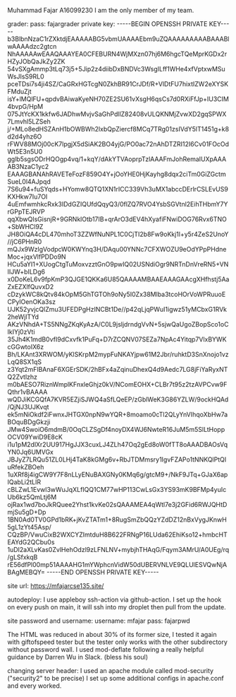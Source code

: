 Muhammad Fajar
A16099230
I am the only member of my team.

grader:
pass: fajargrader
private key:
-----BEGIN OPENSSH PRIVATE KEY-----
b3BlbnNzaC1rZXktdjEAAAAABG5vbmUAAAAEbm9uZQAAAAAAAAABAAABlwAAAAdzc2gtcn
NhAAAAAwEAAQAAAYEA0CFEBURN4WjMXzn07hj6M6hgcTQeMprKGDx2rHZyJObQaJkZy2ZK
54vSXgAmmp3tLq73j5+5Jip2z4diibDxBNDVc3WsgILff1WHe4xfVptxwMSuWsJIsS9RL0
pceTDsi7s4ji4SZ/CaGRxHGTcgN0ZkhBR91CrJDf/R+VlDtFU7hixtIZW2eXYSKFMduZjt
isY+lMQlFU+qpdvBAiwaKyeNH70ZE2SU61vXsgH6qsCs7d0RXiFfJp+IU3CIM4bvpG/HpM
075JtYcKX1kkfw6JADhwMvjvSaGhPdllZ82408vULQKNMjZvwXD2gqSPWX7Lmvhl5LZSeh
j/+MLo8edHSZAnH1bOWBWh2lxbQpZiercf8MCq7TRg01zsIVdY5lT1451g+k8d2d4yhz6O
rFWV88MOj00cK7lpgjX5dSiAK2BO4yjG/PO0ac72nAhDTZRI12I6Cv01FOcOdWt5E3n5U0
gglb5sgsODrHQOgp4vq/1+kqY/dAkYTVAoprpTzlAAAFmJohRemaIUXpAAAAB3NzaC1yc2
EAAAGBANAhRAVETeFozF859O4Y+jOoYHE0HjKayhg8dqx2ciTm0GiZGctmSueL0l4AJpqd
7S6u94+fuSYqds+HYomw8QTQ1XN1rICC339Vh3uMX1abccDErlrCSLEvUS9KXHkw7Iu7OI
4uEmfwmhkcRxk3IDdGZIQUfdQqyQ3/0flZQ7RVO4YsbSGVtnl2EihTHbmY7YrGPpTEJRVP
qqXbwQIsGisnjR+9GRNklOtb17IB+qrArO3dEV4hXyafiFNwiDOG76Rvx6TNO+SbWHCl9Z
JH8OiQA4cDL470mhoT3ZZWfNuNPL1C0CjTI2b8Fw9oKkj1l+y5r4ZeS2UnoY//jC6PHnR0
mQJx9WzlgVodpcW0KWYnq3H/DAqu00YNNc7CFXWOZU9eOdYPpPHdneMoc+jqxVlfPDDo9N
HCu5aYI1+XUogCtgTuMoxvzztGnO9pwIQ02USNdiOgr9NRTnDnVreRN5+VNIIJW+bILDg6
x0DoKeL6v9fpKmP3QJGE1QKKa6U85QAAAAMBAAEAAAGAAcgXHfhstj5AaZxEZXlfQuvxD2
cDzykWC8kQtv84kOpM5GhTGTOh9oNy5I0Zx38Mlba3tcoHOrVoWPRuuoECPylOenOKa3sz
UJK52yvjcQlZmu3UFEDPgHzINCBt1De//p42qLjqPWuI1igwz51yMCbxG1RVk2heWjlTYd
AKzVNhdA+TS5NNgZKqKyAzA/C0L9jsljdrndgVvN+5sjwQaUgoZBopSco1oCIkIYj0zVti
35Jh4K1mdB0vfI9dCxvfk1PuFq+D7rZCQNV07SEZa7NpAc4Yitqp7VlxBYWKcGGwtoIX6z
Bh/LKAnt3XRWOM/yKlSKrpM2mypFuNKAYjpw61M2Jbr/ruhktD3SnXnojo1vzLqQ8SX1qS
z3Yqt2mFlBAnaF6XGErSDK/2hBFx4aZqinuDhexQ4d9Aedc7LG8jFiYaRyxNTQ2Zvtlzhz
m0bAESO7RiznWmplKFnxleGhjz0kV/NComEOHX+CLBr7t95z2tzAVPCvw9FQthr1vBAAAA
wQDJiKCGQfA7KVR5EZjiSJWQ4aSfLQeEP/zGblWeK3G86YZLW/9ockHQAd/QjNJ3UJKvqt
ek5mNiOkdf2iFwnxJHTGX0npN9wYQR+8moamo0cTl2QLyYnVIhqoXbHw7aBOquBDgGkzji
JMw4SwoiO6mdmB/0OqCLZSgDf4noyDX4WJ6NwteR16JuM5m5SlLtHoppOCV09YwiD9E8cK
i1u1pM2dlXr2UU917HgJJX3cuxLJ4ZLh47Oq2gEd8oW0fTT8oAAADBAOsVqYN0Jq6UMVGx
JBJyZ7LRQu51ZL0LHj4TaK8kGMg6v+RbJTDMmsry1IgvFZAPo1tNNKQlPtQIuRfekZBOeh
1uXRf8j4igCW9Y7F8nLLyENuBAXGNy0KMq6g/gtcM9+/NkF9JTq+GJaX6apIQabLi2tLIR
cBLZwL1Evwl3wWuJqXLfIQQ1CM77wHP113CwLsGx3YS93mK9BFMp4yuIcUb6kz5QmLtj6M
ojRax1wd7boJkRQuee2Yhst1kvKe02sQAAAMEA4qWtl7e3j2GFid6RWJQHtDmjSu5gD+Dp
1BN0Ad0TV0GPd1bRK+jKvZTATm1+8RugSmZbQQzYZdDZ12nBxVygJKnwH5gL1zYt45Asp/
CQzBP/VwuCixB2WXCYZImtduH8B622FRNgP16LUda62EhiKso12+hmbcHTEAYdG2QCbu0s
1uDI2aXLvKas0ZvlHehOdzl9zLFNLNV+mybjhTHAqG/Fqym3AMrU/A0UEg/rq/gLSfxkqB
rE56dfPl00mp51AAAAHG1mYWphcnVidW50dUBERVNLVE9QLUlESVQwNjABAgMEBQY=
-----END OPENSSH PRIVATE KEY-----

site url: https://mfajarcse135.site/

autodeploy: I use appleboy ssh-action via github-action.
I set up the hook on every push on main, it will ssh into my droplet then pull from the update.

site password and username:
username: mfajar
pass: fajarpwd

The HTML was reduced in about 30% of its former size, I tested it again with giftofspeed tester but the tester
only works with the other subdirectory without password wall. I used mod-deflate following a really helpful guidance by
Darren Wu in Slack. (bless his soul)

changing server header:
I used an apache module called mod-security ("security2" to be precise) I set up some additional configs in apache.conf and every worked.





